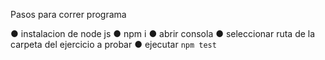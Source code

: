 Pasos para correr programa

● instalacion de node js
● npm i
● abrir consola
● seleccionar ruta de la carpeta del ejercicio a probar
● ejecutar `npm test`